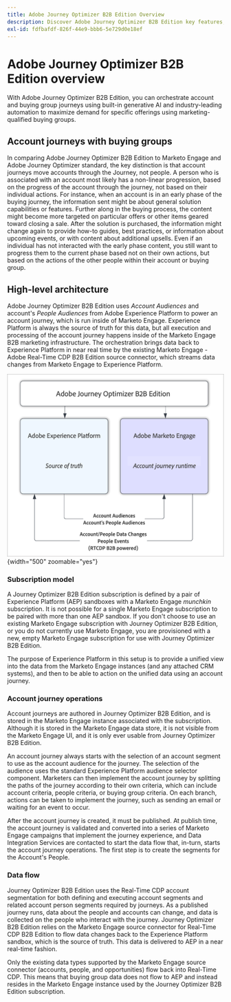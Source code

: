 ```yaml
---
title: Adobe Journey Optimizer B2B Edition Overview
description: Discover Adobe Journey Optimizer B2B Edition key features, use cases, and architectures.
exl-id: fdfbafdf-826f-44e9-bbb6-5e729d0e18ef
---
```

# Adobe Journey Optimizer B2B Edition overview

With Adobe Journey Optimizer B2B Edition, you can orchestrate account and buying group journeys using built-in generative AI and industry-leading automation to maximize demand for specific offerings using marketing-qualified buying groups.

## Account journeys with buying groups

In comparing Adobe Journey Optimizer B2B Edition to Marketo Engage and Adobe Journey Optimizer standard, the key distinction is that account journeys move accounts through the Journey, not people. A person who is associated with an account most likely has a non-linear progression, based on the progress of the account through the journey, not based on their individual actions. For instance, when an account is in an early phase of the buying journey, the information sent might be about general solution capabilities or features. Further along in the buying process, the content might become more targeted on particular offers or other items geared toward closing a sale. After the solution is purchased, the information might change again to provide how-to guides, best practices, or information about upcoming events, or with content about additional upsells. Even if an individual has not interacted with the early phase content, you still want to progress them to the current phase based not on their own actions, but based on the actions of the other people within their account or buying group. 

## High-level architecture

Adobe Journey Optimizer B2B Edition uses _Account Audiences_ and account's _People Audiences_ from Adobe Experience Platform to power an account journey, which is run inside of Marketo Engage. Experience Platform is always the source of truth for this data, but all execution and processing of the account journey happens inside of the Marketo Engage B2B marketing infrastructure. The orchestration brings data back to Experience Platform in near real time by the existing Marketo Engage - Adobe Real-Time CDP B2B Edition source connector, which streams data changes from Marketo Engage to Experience Platform.

![High-level data architecture](./assets/high-level-data-architecture.png){width="500" zoomable="yes"}

### Subscription model

A Journey Optimizer B2B Edition subscription is defined by a pair of Experience Platform (AEP) sandboxes with a Marketo Engage _munchkin_ subscription. It is not possible for a single Marketo Engage subscription to be paired with more than one AEP sandbox. If you don't choose to use an existing Marketo Engage subscription with Journey Optimizer B2B Edition, or you do not currently use Marketo Engage, you are provisioned with a new, empty Marketo Engage subscription for use with Journey Optimizer B2B Edition.

The purpose of Experience Platform in this setup is to provide a unified view into the data from the Marketo Engage instances (and any attached CRM systems), and then to be able to action on the unified data using an account journey.

### Account journey operations

Account journeys are authored in Journey Optimizer B2B Edition, and is stored in the Marketo Engage instance associated with the subscription. Although it is stored in the Marketo Engage data store, it is not visible from the Marketo Engage UI, and it is only ever usable from Journey Optimizer B2B Edition. 

An account journey always starts with the selection of an account segment to use as the account audience for the journey. The selection of the audience uses the standard Experience Platform audience selector component. Marketers can then implement the account journey by splitting the paths of the journey according to their own criteria, which can include account criteria, people criteria, or buying group criteria. On each branch, actions can be taken to implement the journey, such as sending an email or waiting for an event to occur.

After the account journey is created, it must be published. At publish time, the account journey is validated and converted into a series of Marketo Engage campaigns that implement the journey experience, and Data Integration Services are contacted to start the data flow that, in-turn, starts the account journey operations. The first step is to create the segments for the Account's People.

### Data flow

Journey Optimizer B2B Edition uses the Real-Time CDP account segmentation for both defining and executing account segments and related account person segments required by journeys. As a published journey runs, data about the people and accounts can change, and data is collected on the people who interact with the journey. Journey Optimizer B2B Edition relies on the Marketo Engage source connector for Real-Time CDP B2B Edition to flow data changes back to the Experience Platform sandbox, which is the source of truth.  This data is delivered to AEP in a near real-time fashion.   

Only the existing data types supported by the Marketo Engage source connector (accounts, people, and opportunities) flow back into Real-Time CDP. This means that buying group data does not flow to AEP and instead resides in the Marketo Engage instance used by the Journey Optimizer B2B Edition subscription.
